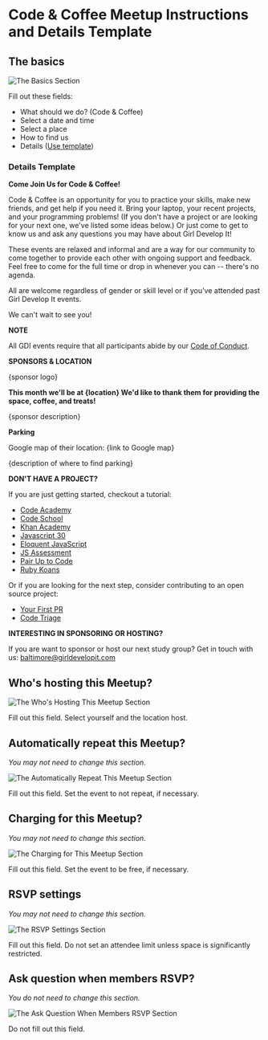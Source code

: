 # Code & Coffee Meetup Instructions and Details Template

## The basics

![The Basics Section](/code-and-coffee/the_basics.png)

Fill out these fields:

* What should we do? (Code & Coffee)
* Select a date and time
* Select a place
* How to find us
* Details ([Use template](/code-and-coffee/code-and-coffee-template.md#details-template))

### Details Template

**Come Join Us for Code & Coffee!**

Code & Coffee is an opportunity for you to practice your skills, make new friends, and get help if you need it. Bring your laptop, your recent projects, and your programming problems! (If you don't have a project or are looking for your next one, we've listed some ideas below.) Or just come to get to know us and ask any questions you may have about Girl Develop It!

These events are relaxed and informal and are a way for our community to come together to provide each other with ongoing support and feedback. Feel free to come for the full time or drop in whenever you can -- there's no agenda.

All are welcome regardless of gender or skill level or if you've attended past Girl Develop It events.

We can't wait to see you!

**NOTE**

All GDI events require that all participants abide by our [Code of Conduct](https://www.girldevelopit.com/code-of-conduct).

**SPONSORS & LOCATION**

{sponsor logo}

**This month we'll be at {location} We'd like to thank them for providing the space, coffee, and treats!**

{sponsor description}

**Parking**

Google map of their location: {link to Google map}

{description of where to find parking}

**DON'T HAVE A PROJECT?**

If you are just getting started, checkout a tutorial:

* [Code Academy](https://www.codecademy.com/)
* [Code School](https://www.codeschool.com/)
* [Khan Academy](https://www.khanacademy.org/)
* [Javascript 30](https://javascript30.com/)
* [Eloquent JavaScript](http://eloquentjavascript.net/)
* [JS Assessment](https://github.com/rmurphey/js-assessment)
* [Pair Up to Code](http://www.pairuptocode.com/)
* [Ruby Koans](http://rubykoans.com/)

Or if you are looking for the next step, consider contributing to an open source project:

* [Your First PR](https://yourfirstpr.github.io/)
* [Code Triage](https://www.codetriage.com/)

**INTERESTING IN SPONSORING OR HOSTING?**

If you are want to sponsor or host our next study group? Get in touch with us: baltimore@girldevelopit.com

## Who's hosting this Meetup?

![The Who's Hosting This Meetup Section](/code-and-coffee/hosts.png)

Fill out this field. Select yourself and the location host.

## Automatically repeat this Meetup?
*You may not need to change this section.*

![The Automatically Repeat This Meetup Section](/code-and-coffee/automatically_repeat.png)

Fill out this field. Set the event to not repeat, if necessary.

## Charging for this Meetup?
*You may not need to change this section.*

![The Charging for This Meetup Section](/code-and-coffee/charging.png)

Fill out this field. Set the event to be free, if necessary.

## RSVP settings
*You may not need to change this section.*

![The RSVP Settings Section](/code-and-coffee/rsvp_settings.png)

Fill out this field. Do not set an attendee limit unless space is significantly restricted.

## Ask question when members RSVP?
*You do not need to change this section.*

![The Ask Question When Members RSVP Section](/code-and-coffee/question.png)

Do not fill out this field.
